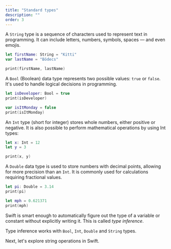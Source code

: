 ```yaml
---
title: "Standard types"
description: ""
order: 3
---
```



A `String` type is a sequence of characters used to represent text in programming. It can include letters, numbers, symbols, spaces — and even emojis.

```swift
let firstName: String = "Kitti"
var lastName = "Bödecs"

print(firstName, lastName)
```

A `Bool` (Boolean) data type represents two possible values: `true` or `false`. It's used to handle logical decisions in programming.

```swift
let isDeveloper: Bool = true
print(isDeveloper)

var isItMonday = false
print(isItMonday)
```

An `Int` type (short for integer) stores whole numbers, either positive or negative. It is also possible to perform mathematical operations by using Int types:

```swift
let x: Int = 12
let y = 3

print(x, y)
```

A `Double` data type is used to store numbers with decimal points, allowing for more precision than an `Int`. It is commonly used for calculations requiring fractional values.

```swift
let pi: Double = 3.14
print(pi)

let mph = 0.621371
print(mph)
```

Swift is smart enough to automatically figure out the type of a variable or constant without explicitly writing it. This is called _type inference_. 

Type inference works with `Bool`, `Int`, `Double` and `String` types.

Next, let's explore string operations in Swift.


